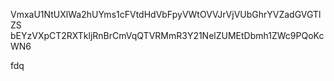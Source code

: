 VmxaU1NtUXlWa2hUYms1cFVtdHdVbFpyVWtOVVJrVjVUbGhrYVZadGVGTlZS
bEYzVXpCT2RXTkljRnBrCmVqQTVRMmR3Y21NelZUMEtDbmh1ZWc9PQoKcWN6

fdq